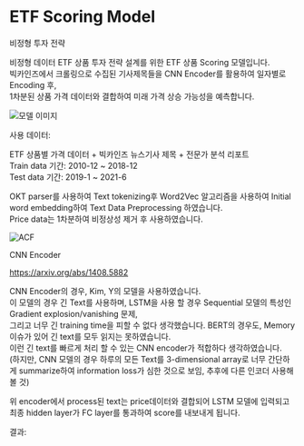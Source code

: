 # ETF Scoring Model
비정형 투자 전략  


비정형 데이터 ETF 상품 투자 전략 설계를 위한 ETF 상품 Scoring 모델입니다.  
빅카인즈에서 크롤링으로 수집된 기사제목들을 CNN Encoder를 활용하여 일자별로 Encoding 후,  
1차분된 상품 가격 데이터와 결합하여 미래 가격 상승 가능성을 예측합니다.  


![모델 이미지](https://user-images.githubusercontent.com/32697109/173226742-80bb065e-cd22-43e9-8cd7-ed0b4ece406d.png)


사용 데이터:  


ETF 상품별 가격 데이터 + 빅카인즈 뉴스기사 제목 + 전문가 분석 리포트  
Train data 기간: 2010-12 ~ 2018-12  
Test data 기간: 2019-1 ~ 2021-6  


OKT parser를 사용하여 Text tokenizing후 Word2Vec 알고리즘을 사용하여 Initial word embedding하여 Text Data Preprocessing 하였습니다.  
Price data는 1차분하여 비정상성 제거 후 사용하였습니다.  


![ACF](https://user-images.githubusercontent.com/32697109/173226778-c7bdb0a2-e824-47a9-b1b3-0114d35c7581.png) 


CNN Encoder


https://arxiv.org/abs/1408.5882

CNN Encoder의 경우, Kim, Y의 모델을 사용하였습니다.  
이 모델의 경우 긴 Text를 사용하며, LSTM을 사용 할 경우 Sequential 모델의 특성인 Gradient explosion/vanishing 문제,  
그리고 너무 긴 training time을 피할 수 없다 생각했습니다.  BERT의 경우도, Memory 이슈가 있어 긴 text를 모두 읽지는 못하였습니다.  
이런 긴 text를 빠르게 처리 할 수 있는 CNN encoder가 적합하다 생각하였습니다.  
(하지만, CNN 모델의 경우 하루의 모든 Text를 3-dimensional array로 너무 간단하게 summarize하여 information loss가 심한 것으로 보임, 추후에 다른 인코더 사용해 볼 것)  



위 encoder에서 process된 text는 price데이터와 결합되어 LSTM 모델에 입력되고 최종 hidden layer가 FC layer를 통과하여 score를 내보내게 됩니다.



결과:



